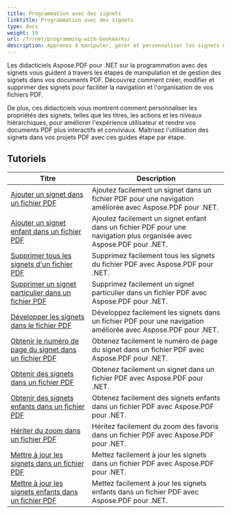```yaml
---
title: Programmation avec des signets
linktitle: Programmation avec des signets
type: docs
weight: 19
url: /fr/net/programming-with-bookmarks/
description: Apprenez à manipuler, gérer et personnaliser les signets dans vos documents PDF pour une meilleure navigation et une meilleure expérience utilisateur.
---
```

Les didacticiels Aspose.PDF pour .NET sur la programmation avec des signets vous guident à travers les étapes de manipulation et de gestion des signets dans vos documents PDF. Découvrez comment créer, modifier et supprimer des signets pour faciliter la navigation et l'organisation de vos fichiers PDF.

De plus, ces didacticiels vous montrent comment personnaliser les propriétés des signets, telles que les titres, les actions et les niveaux hiérarchiques, pour améliorer l'expérience utilisateur et rendre vos documents PDF plus interactifs et conviviaux. Maîtrisez l'utilisation des signets dans vos projets PDF avec ces guides étape par étape.

## Tutoriels
| Titre | Description |
| --- | --- | 
| [Ajouter un signet dans un fichier PDF](./add-bookmark/) | Ajoutez facilement un signet dans un fichier PDF pour une navigation améliorée avec Aspose.PDF pour .NET. |  
| [Ajouter un signet enfant dans un fichier PDF](./add-child-bookmark/) | Ajoutez facilement un signet enfant dans un fichier PDF pour une navigation plus organisée avec Aspose.PDF pour .NET. |  
| [Supprimer tous les signets d'un fichier PDF](./delete-all-bookmarks/) | Supprimez facilement tous les signets du fichier PDF avec Aspose.PDF pour .NET. |  
| [Supprimer un signet particulier dans un fichier PDF](./delete-particular-bookmark/) | Supprimez facilement un signet particulier dans un fichier PDF avec Aspose.PDF pour .NET. |  
| [Développer les signets dans le fichier PDF](./expand-bookmarks/) | Développez facilement les signets dans un fichier PDF pour une navigation améliorée avec Aspose.PDF pour .NET. |  
| [Obtenir le numéro de page du signet dans un fichier PDF](./get-bookmark-page-number/) | Obtenez facilement le numéro de page du signet dans un fichier PDF avec Aspose.PDF pour .NET. |  
| [Obtenir des signets dans un fichier PDF](./get-bookmarks/) | Obtenez facilement un signet dans un fichier PDF avec Aspose.PDF pour .NET. |  
| [Obtenir des signets enfants dans un fichier PDF](./get-child-bookmarks/) | Obtenez facilement des signets enfants dans un fichier PDF avec Aspose.PDF pour .NET. |  
| [Hériter du zoom dans un fichier PDF](./inherit-zoom/) | Héritez facilement du zoom des favoris dans un fichier PDF avec Aspose.PDF pour .NET. |  
| [Mettre à jour les signets dans un fichier PDF](./update-bookmarks/) | Mettez facilement à jour les signets dans un fichier PDF avec Aspose.PDF pour .NET. |  
| [Mettre à jour les signets enfants dans un fichier PDF](./update-child-bookmarks/) | Mettez facilement à jour les signets enfants dans un fichier PDF avec Aspose.PDF pour .NET. |  